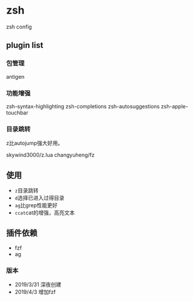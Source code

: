 # zsh
zsh config

## plugin list

### 包管理

antigen

### 功能增强

zsh-syntax-highlighting
zsh-completions
zsh-autosuggestions
zsh-apple-touchbar

### 目录跳转

z比autojump强大好用。

 skywind3000/z.lua
 changyuheng/fz

## 使用

- `z`目录跳转
- `d`选择已进入过得目录
- `ag`比grep性能更好
- `ccat`cat的增强，高亮文本

## 插件依赖

- fzf
- ag


### 版本

- 2019/3/31 深夜创建
- 2019/4/3 增加fzf
